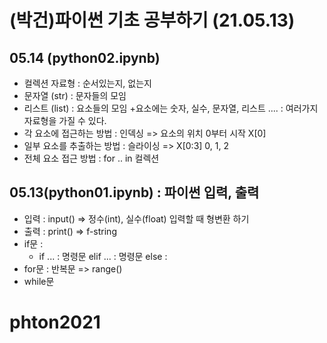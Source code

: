 # (박건)파이썬 기초 공부하기 (21.05.13)
## 05.14 (python02.ipynb)
+ 컬렉션 자료형 : 순서있는지, 없는지
+ 문자열 (str) : 문자들의 모임
+ 리스트 (list) : 요소들의 모임
   +요소에는 숫자, 실수, 문자열, 리스트 .... : 여러가지 자료형을 가질 수 있다.
+ 각 요소에 접근하는 방법 : 인덱싱 => 요소의 위치 0부터 시작 X[0]
+ 일부 요소를 추출하는 방법 : 슬라이싱 => X[0:3] 0, 1, 2 
+ 전체 요소 접근 방법 : for .. in 컬렉션
## 05.13(python01.ipynb) : 파이썬 입력, 출력
+ 입력 : input() => 정수(int), 실수(float) 입력할 때 형변환 하기
+ 출력 : print() => f-string
+ if문 : 
  + if ... : 명령문 elif ... : 명령문 else :
+ for문 : 반복문 => range()
+ while문
# phton2021
